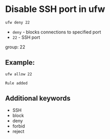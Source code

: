 # Disable SSH port in ufw

```bash
ufw deny 22
```

- `deny` - blocks connections to specified port
- `22` - SSH port

group: 22

## Example: 
```bash
ufw allow 22
```
```
Rule added

```

## Additional keywords
- SSH
- block
- deny
- forbid
- reject
